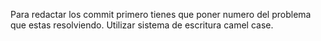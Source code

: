 Para redactar los commit primero tienes que poner numero del problema que estas resolviendo.
Utilizar sistema de escritura camel case.
